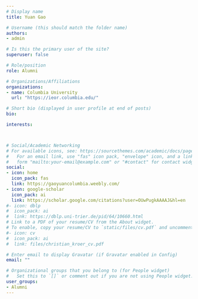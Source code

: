 ```yaml
---
# Display name
title: Yuan Gao

# Username (this should match the folder name)
authors:
- admin

# Is this the primary user of the site?
superuser: false

# Role/position
role: Alumni

# Organizations/Affiliations
organizations:
- name: Columbia University
  url: "https://ieor.columbia.edu/"

# Short bio (displayed in user profile at end of posts)
bio: 

interests:



# Social/Academic Networking
# For available icons, see: https://sourcethemes.com/academic/docs/page-builder/#icons
#   For an email link, use "fas" icon pack, "envelope" icon, and a link in the
#   form "mailto:your-email@example.com" or "#contact" for contact widget.
social:
- icon: home
  icon_pack: fas
  link: https://gaoyuancolumbia.weebly.com/
- icon: google-scholar
  icon_pack: ai
  link: https://scholar.google.com/citations?user=OUwPugkAAAAJ&hl=en
#- icon: dblp
#  icon_pack: ai
#  link: https://dblp.uni-trier.de/pid/64/10660.html
# Link to a PDF of your resume/CV from the About widget.
# To enable, copy your resume/CV to `static/files/cv.pdf` and uncomment the lines below.  
#- icon: cv
#  icon_pack: ai
#  link: files/christian_kroer_cv.pdf

# Enter email to display Gravatar (if Gravatar enabled in Config)
email: ""

# Organizational groups that you belong to (for People widget)
#   Set this to `[]` or comment out if you are not using People widget.
user_groups:
- Alumni
---
```

